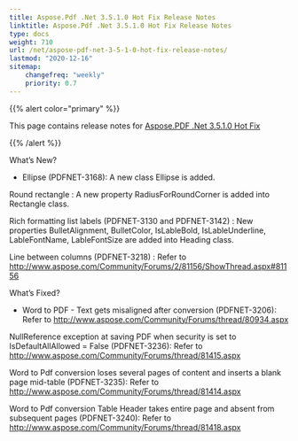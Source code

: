 ```yaml
---
title: Aspose.Pdf .Net 3.5.1.0 Hot Fix Release Notes
linktitle: Aspose.Pdf .Net 3.5.1.0 Hot Fix Release Notes
type: docs
weight: 710
url: /net/aspose-pdf-net-3-5-1-0-hot-fix-release-notes/
lastmod: "2020-12-16"
sitemap:
    changefreq: "weekly"
    priority: 0.7
---
```


{{% alert color="primary" %}} 

This page contains release notes for [Aspose.PDF .Net 3.5.1.0 Hot Fix](http://www.aspose.com/downloads/pdf/net/new-releases/aspose.pdf-.net-3.5.1.0-hot-fix/)

{{% /alert %}} 

What’s New?

- Ellipse (PDFNET-3168): A new class 
  Ellipse is added.

Round rectangle : A new property 
RadiusForRoundCorner is added into Rectangle class.

Rich formatting list labels (PDFNET-3130 and PDFNET-3142) :
New properties BulletAlignment, BulletColor, IsLableBold, 
IsLableUnderline, LableFontName, LableFontSize are added into Heading class.

Line between columns (PDFNET-3218) : Refer 
to <http://www.aspose.com/Community/Forums/2/81156/ShowThread.aspx#81156>

What’s Fixed?

- Word to PDF - Text gets misaligned after conversion (PDFNET-3206): 
  Refer to <http://www.aspose.com/Community/Forums/thread/80934.aspx>

NullReference exception at saving PDF when security is set to 
IsDefaultAllAllowed = False (PDFNET-3236): Refer to 
<http://www.aspose.com/Community/Forums/thread/81415.aspx>

Word to Pdf conversion loses several pages of content and inserts a blank page 
mid-table (PDFNET-3235): 
Refer to <http://www.aspose.com/Community/Forums/thread/81414.aspx>

Word to Pdf conversion Table Header takes entire page and absent from 
subsequent pages (PDFNET-3240): 
Refer to <http://www.aspose.com/Community/Forums/thread/81418.aspx>
